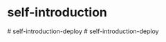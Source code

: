 # self-introduction
#   s e l f - i n t r o d u c t i o n - d e p l o y  
 #   s e l f - i n t r o d u c t i o n - d e p l o y  
 